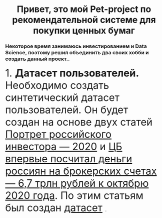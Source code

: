<h1 align="center">Привет, это мой Pet-project по рекомендательной системе для покупки ценных бумаг </h1>


<h3> Некоторое время занимаюсь инвестированием и Data Science, поэтому решил объединить два своих хобби и создать данный проект..</h3>

<font size="6" align="center">
1. <b> Датасет пользователей.</b> Необходимо создать синтетический датасет пользователей. Он будет создан на основе двух статей <a href="https://vc.ru/tinkoff_invest/216367-tinkoff-investicii-sostavili-portret-rossiyskogo-investora-2020" target="_blank">Портрет российского инвестора — 2020</a> и <a href="https://vc.ru/money/197188-cb-vpervye-poschital-dengi-rossiyan-na-brokerskih-schetah-6-7-trln-rubley-k-oktyabryu-2020-goda" target="_blank">ЦБ впервые посчитал деньги россиян на брокерских счетах — 6,7 трлн рублей к октябрю 2020 года</a>. По этим статьям был создан <a href="https://github.com/otvet4ikov/Recommendation_system/blob/master/DataSetUsers_create/Dataset_create.ipynb" target="_blank">датасет</a>
</font>.


  
